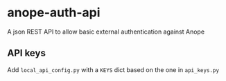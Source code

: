 # anope-auth-api
A json REST API to allow basic external authentication against Anope

## API keys
Add `local_api_config.py` with a `KEYS` dict based on the one in `api_keys.py`
